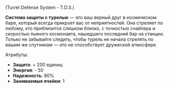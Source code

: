 (Turret Defense System - T.D.S.)

**Система защиты с турелью** — это ваш верный друг в космическом баре, который всегда прикроет вас от неприятностей. Она стреляет по любому, кто приблизится слишком близко, с точностью снайпера и скоростью пьяного космонавта, нашедшего последний бар на станции. Только не забывайте следить, чтобы турель не начала стрелять по вашим же спутникам — это не способствует дружеской атмосфере.

Атрибуты:
- **Защита**: + 200 единиц
- **Энергия**: - 50
- **Надежность**: 90%
- **Занимаемые ячейки**: 1